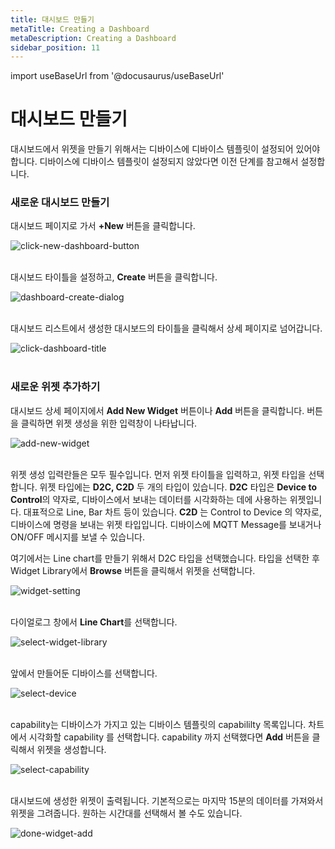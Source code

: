 ```yaml
---
title: 대시보드 만들기
metaTitle: Creating a Dashboard
metaDescription: Creating a Dashboard
sidebar_position: 11
---
```


import useBaseUrl from '@docusaurus/useBaseUrl'

# 대시보드 만들기

대시보드에서 위젯을 만들기 위해서는 디바이스에 디바이스 템플릿이 설정되어 있어야 합니다.
디바이스에 디바이스 템플릿이 설정되지 않았다면 이전 단계를 참고해서 설정합니다.

### 새로운 대시보드 만들기

대시보드 페이지로 가서 **+New** 버튼을 클릭합니다.

<div>
    <img alt="click-new-dashboard-button" src={useBaseUrl('/img/quickstart/create-dashboard/create_dashboard1.png')} />
</div>
<br />

대시보드 타이틀을 설정하고, **Create** 버튼을 클릭합니다.

<div>
    <img alt="dashboard-create-dialog" src={useBaseUrl('/img/quickstart/create-dashboard/create_dashboard2.png')} />
</div>
<br />

대시보드 리스트에서 생성한 대시보드의 타이틀을 클릭해서 상세 페이지로 넘어갑니다.

<div>
    <img alt="click-dashboard-title" src={useBaseUrl('/img/quickstart/create-dashboard/create_dashboard3.png')} />
</div>
<br />

### 새로운 위젯 추가하기

대시보드 상세 페이지에서 **Add New Widget** 버튼이나 **Add** 버튼을 클릭합니다. 버튼을 클릭하면 위젯 생성을 위한 입력창이 나타납니다.

<div>
    <img alt="add-new-widget" src={useBaseUrl('/img/quickstart/create-dashboard/create_dashboard4.png')} />
</div>
<br />

위젯 생성 입력란들은 모두 필수입니다. 먼저 위젯 타이틀을 입력하고, 위젯 타입을 선택합니다. 위젯 타입에는 **D2C, C2D** 두 개의 타입이 있습니다.
**D2C** 타입은 **Device to Control**의 약자로, 디바이스에서 보내는 데이터를 시각화하는 데에 사용하는 위젯입니다. 대표적으로 Line, Bar 차트 등이 있습니다. **C2D** 는 Control to Device 의 약자로, 디바이스에 명령을 보내는 위젯 타입입니다. 디바이스에 MQTT Message를 보내거나 ON/OFF 메시지를 보낼 수 있습니다. <br />

여기에서는 Line chart를 만들기 위해서 D2C 타입을 선택했습니다. 타입을 선택한 후 Widget Library에서 **Browse** 버튼을 클릭해서 위젯을 선택합니다.

<div>
    <img alt="widget-setting" src={useBaseUrl('/img/quickstart/create-dashboard/create_dashboard5.png')} />
</div>
<br />

다이얼로그 창에서 **Line Chart**를 선택합니다.

<div>
    <img alt="select-widget-library" src={useBaseUrl('/img/quickstart/create-dashboard/create_dashboard6.png')} />
</div>
<br />

앞에서 만들어둔 디바이스를 선택합니다.

<div>
    <img alt="select-device" src={useBaseUrl('/img/quickstart/create-dashboard/create_dashboard7.png')} />
</div>
<br />

capability는 디바이스가 가지고 있는 디바이스 템플릿의 capabililty 목록입니다. 차트에서 시각화할 capability 를 선택합니다. capability 까지 선택했다면 **Add** 버튼을 클릭해서 위젯을 생성합니다.

<div>
    <img alt="select-capability" src={useBaseUrl('/img/quickstart/create-dashboard/create_dashboard8.png')} />
</div>
<br />

대시보드에 생성한 위젯이 출력됩니다. 기본적으로는 마지막 15분의 데이터를 가져와서 위젯을 그려줍니다. 원하는 시간대를 선택해서 볼 수도 있습니다.

<div>
    <img alt="done-widget-add" src={useBaseUrl('/img/quickstart/create-dashboard/create_dashboard9.png')} />
</div>
<br />
